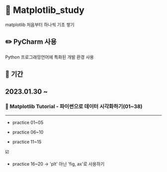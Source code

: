 # :pushpin: Matplotlib_study
matplotlib 처음부터 하나씩 기초 쌓기

## :pencil2: PyCharm 사용
Python 프로그래밍언어에 특화된 개발 환경 사용

## :date: 기간
2023.01.30 ~ 
---
### :notebook: Matplotlib Tutorial - 파이썬으로 데이터 시각화하기(01~38)
---

- practice 01~05

 - practice 06~10

 - practice 11~15 

:ballot_box_with_check:

- practice 16~20 
-> 'plt' 아닌 'fig, ax'로 사용하기
